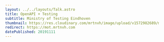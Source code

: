```yaml
---
layout: ../../layouts/Talk.astro
title: OpenAPI + Testing
subtitle: Ministry of Testing Eindhoven
thumbnail: https://res.cloudinary.com/mrtnvh/image/upload/v1572982689/mrtnvh.com/mot-eindhoven.jpg
redirect: https://mot.mrtnvh.com
datePublished: 20191111
---
```

